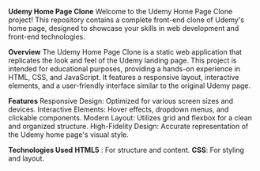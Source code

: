 **Udemy Home Page Clone**
Welcome to the Udemy Home Page Clone project! This repository contains a complete front-end clone of Udemy's home page, designed to showcase your skills in web development and front-end technologies.

**Overview**
The Udemy Home Page Clone is a static web application that replicates the look and feel of the Udemy landing page. This project is intended for educational purposes, providing a hands-on experience in HTML, CSS, and JavaScript. It features a responsive layout, interactive elements, and a user-friendly interface similar to the original Udemy page.

**Features**
Responsive Design: Optimized for various screen sizes and devices.
Interactive Elements: Hover effects, dropdown menus, and clickable components.
Modern Layout: Utilizes grid and flexbox for a clean and organized structure.
High-Fidelity Design: Accurate representation of the Udemy home page's visual style.

**Technologies Used**
**HTML5** : For structure and content.
**CSS**: For styling and layout.

